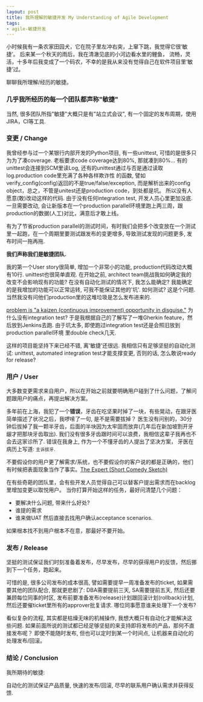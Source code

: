 ```yaml
---
layout: post 
title: 我所理解的敏捷开发 My Understanding of Agile Development
tags:
- agile-敏捷开发
---
```


小时候我有一条农家田园犬，它在院子里左冲右突，上窜下跳，我觉得它很‘敏捷’。 后来某一个秋天的雨后，我在清澈见底的小河边看水里的鲤鱼，
流畅，灵活，十多年后我变成了一个码农，不幸的是我从来没有觉得自己在软件项目里‘敏捷’过。 

聊聊我所理解/经历的敏捷。

### 几乎我所经历的每一个团队都声称"敏捷"

当然, 很多团队所指"敏捷"大概只是有"站立式会议", 有一个固定的发布周期，使用JIRA，CI等工具.

### 变更 / Change

我曾经参与过一个某银行内部开发的Python项目, 有一些unittest, 可惜的是很多只为为了凑coverage. 老板要求code coverage达到80%, 
那就凑到80%... 有的unittest会连接到SCM里读Log, 还有的unittest通过与否是通过读取log.production code里充满了各种各样欺诈性
的函数, 譬如verify_config(config)返回的不是true/false/exception, 
而是解析出来的config object，总之，不管是unitest还是production code，到处都是坑。 
所以没有人愿意(敢)改动这样的代码. 由于没有任何integration test, 开发人员心里更加没底.
一旦需要改动, 会让新版本在一个production parallel环境里跑上两三周，跟production的数据(人工)对比，满意后才敢上线。

有为了节省production parallel的测试时间，有时我们会把多个改变放在一个测试里一起跑，在一个周期里要测试跟发布的变更增多, 导致测试发现的问题更多, 发布时间一拖再拖.

**我们声称我们是敏捷团队.**

我的第一个User story很简单, 增加一个非常小的功能, production代码改动大概有10行. unittest也很简单直观. 
在开始之前, architect team挑战我如何确定我的改变不会影响现有的功能? 在没有自动化测试的情况下, 我怎么能确定? 
我能确定的是我增加的功能可以正常运转, 可我不能保证其他的'坑'.
如何测试? 这是个问题. 当然我没有问他们production里的这堆垃圾是怎么发布进来的. 

[problem is "a kaizen (continuous improvement) opportunity in disguise."](http://www.toyota-global.com/company/toyota_traditions/quality/mar_apr_2006.html)
为什么没有integration test? 于是我根据自己的了解写了一堆Gherkin feature，然后放到Jenkins去跑. 由于坑太多, 即使跑过integration test还是会照旧放到production parallel环境
里double check几天. 

这样的项目能坚持下来已经不错, 离'敏捷'还很远. 我相信只有足够坚挺的自动化测试: unittest, automated integration test才能支撑变更, 
否则的话, 怎么敢说ready for release? 

### 用户 / User

大多数变更需求来自用户，所以在开始之前就要明确用户碰到了什么问题，了解问题跟用户的痛点，再提出解决方案。

多年前在上海，我犯了一个**错误**，牙齿在吃坚果时掉了一块，有些晃动，在跟牙医简单描述了状况之后，我啰嗦了一句, 是不是需要拔掉？
医生没有问别的，30分钟后拔掉了我一颗半牙齿，后面的半块因为太牢固而放弃(几年后在新加坡割开牙龈才把那块牙齿取出).
我们没有很多牙齿跟时间可以浪费，我相信这辈子我再也不会去这家诊所了. 错误在我身上, 作为一个不懂牙齿的人提出了坚决方案，
牙医在病历上写道: `主诉拔牙`. 

不要假设你的用户更了解需求/系统，也不要假设你的客户说的都是正确的，他们有时候把表面现象当作了事实。[The Expert (Short Comedy Sketch)](https://www.youtube.com/watch?v=BKorP55Aqvg)

在有些奇葩的团队里，会有些开发人员觉得自己可以替客户提出需求而在backlog里增加变更以取悦用户。 当你打算开始这样的任务，最好问清楚几个问题：
 - 要解决什么问题, 带来什么好处?
 - 谁提的需求
 - 谁来做UAT
然后直接去找用户确认acceptance scenarios.

如果根本找不到用户根本不在意，那最好不要开始。

### 发布 / Release

坚挺的测试保证我们时刻准备着发布，尽早发布，尽早的获得用户的反馈，然后挪到下一个任务，跑起来。

可惜的是, 很多公司发布的成本很高, 譬如需要提早一周准备发布的ticket, 如果需要其他的团队配合, 那就更悲剧了: DBA需要提前三天, 
SA需要提前五天, 然后还要兼顾每位同事的时区, 发布前要准备发布(release)计划跟回滚计划(rollback)计划, 
然后还要催ticket里所有的approver批复请求. 哪位同事愿意谁来处理下一个发布? 

看似复杂的流程, 其实都是枯燥无味的机械操作, 我想大概只有自动化才能解决这些问题. 
如果前面所说的测试都已经足够坚挺的来支持即将发布的产品，那何不直接发布呢？
即使不能随时发布, 但也可以定时到某一个时间点, 让机器来自动化的处理发布/回滚。

 
### 结论 / Conclusion
我所期待的敏捷:

自动化的测试保证产品质量, 快速的发布/回滚, 尽早的联系用户确认需求并获得反馈.
